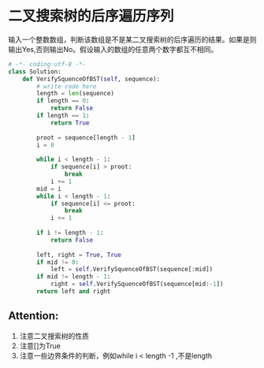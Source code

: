 # 二叉搜索树的后序遍历序列

输入一个整数数组，判断该数组是不是某二叉搜索树的后序遍历的结果。如果是则输出Yes,否则输出No。假设输入的数组的任意两个数字都互不相同。

```python
# -*- coding:utf-8 -*-
class Solution:
    def VerifySquenceOfBST(self, sequence):
        # write code here
        length = len(sequence)
        if length == 0:
            return False
        if length == 1:
            return True
        
        proot = sequence[length - 1]
        i = 0
        
        while i < length - 1:
            if sequence[i] > proot:
                break
            i += 1
        mid = i
        while i < length - 1:
            if sequence[i] <= proot:
                break
            i += 1
        
        if i != length - 1:
            return False
        
        left, right = True, True
        if mid != 0:
            left = self.VerifySquenceOfBST(sequence[:mid])
        if mid != length - 1:
            right = self.VerifySquenceOfBST(sequence[mid:-1])
        return left and right
```

## Attention:
1. 注意二叉搜索树的性质
2. 注意[]为True
3. 注意一些边界条件的判断，例如while i < length -1 ,不是length